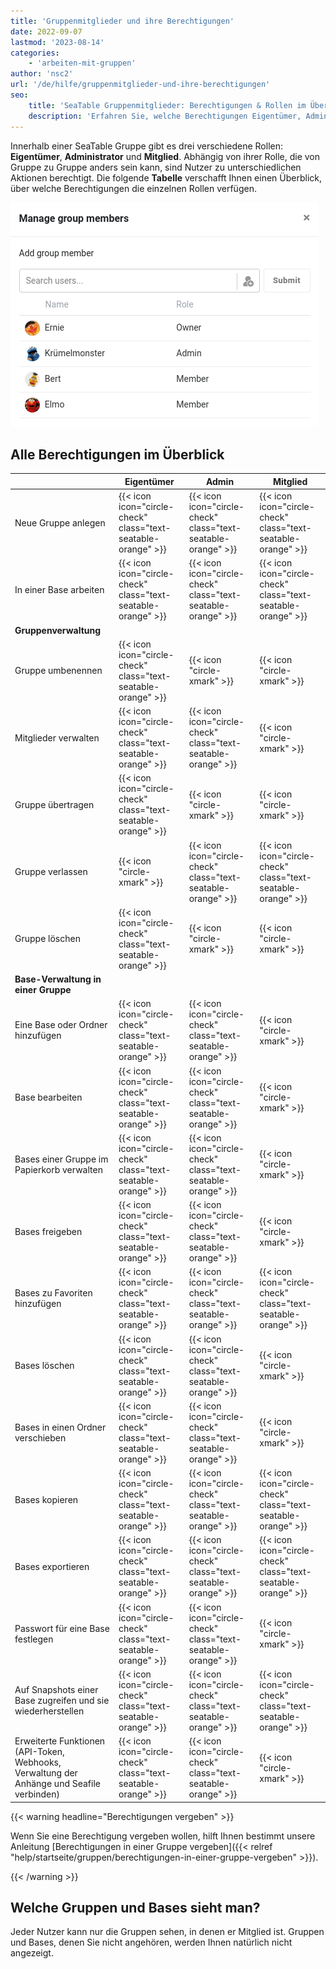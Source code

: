 ```yaml
---
title: 'Gruppenmitglieder und ihre Berechtigungen'
date: 2022-09-07
lastmod: '2023-08-14'
categories:
    - 'arbeiten-mit-gruppen'
author: 'nsc2'
url: '/de/hilfe/gruppenmitglieder-und-ihre-berechtigungen'
seo:
    title: 'SeaTable Gruppenmitglieder: Berechtigungen & Rollen im Überblick'
    description: 'Erfahren Sie, welche Berechtigungen Eigentümer, Administratoren und Mitglieder in SeaTable-Gruppen haben – umfassende Berechtigungstabelle und Verwaltungshinweise.'
---
```


Innerhalb einer SeaTable Gruppe gibt es drei verschiedene Rollen: **Eigentümer**, **Administrator** und **Mitglied**. Abhängig von ihrer Rolle, die von Gruppe zu Gruppe anders sein kann, sind Nutzer zu unterschiedlichen Aktionen berechtigt. Die folgende **Tabelle** verschafft Ihnen einen Überblick, über welche Berechtigungen die einzelnen Rollen verfügen.

![Gruppenmitglieder verwalten](images/manage-group-members.png)

## Alle Berechtigungen im Überblick

|                                                                                           | Eigentümer                                                    | Admin                                                         | Mitglied                                                      |
| ----------------------------------------------------------------------------------------- | ------------------------------------------------------------- | ------------------------------------------------------------- | ------------------------------------------------------------- |
| Neue Gruppe anlegen                                                                       | {{< icon icon="circle-check" class="text-seatable-orange" >}} | {{< icon icon="circle-check" class="text-seatable-orange" >}} | {{< icon icon="circle-check" class="text-seatable-orange" >}} |
| In einer Base arbeiten                                                                    | {{< icon icon="circle-check" class="text-seatable-orange" >}} | {{< icon icon="circle-check" class="text-seatable-orange" >}} | {{< icon icon="circle-check" class="text-seatable-orange" >}} |
| **Gruppenverwaltung**                                                                     |                                                               |                                                               |                                                               |
| Gruppe umbenennen                                                                         | {{< icon icon="circle-check" class="text-seatable-orange" >}} | {{< icon "circle-xmark" >}}                                   | {{< icon "circle-xmark" >}}                                   |
| Mitglieder verwalten                                                                      | {{< icon icon="circle-check" class="text-seatable-orange" >}} | {{< icon icon="circle-check" class="text-seatable-orange" >}} | {{< icon "circle-xmark" >}}                                   |
| Gruppe übertragen                                                                         | {{< icon icon="circle-check" class="text-seatable-orange" >}} | {{< icon "circle-xmark" >}}                                   | {{< icon "circle-xmark" >}}                                   |
| Gruppe verlassen                                                                          | {{< icon "circle-xmark" >}}                                   | {{< icon icon="circle-check" class="text-seatable-orange" >}} | {{< icon icon="circle-check" class="text-seatable-orange" >}} |
| Gruppe löschen                                                                            | {{< icon icon="circle-check" class="text-seatable-orange" >}} | {{< icon "circle-xmark" >}}                                   | {{< icon "circle-xmark" >}}                                   |
| **Base-Verwaltung in einer Gruppe**                                                       |
| Eine Base oder Ordner hinzufügen                                                          | {{< icon icon="circle-check" class="text-seatable-orange" >}} | {{< icon icon="circle-check" class="text-seatable-orange" >}} | {{< icon "circle-xmark" >}}                                   |
| Base bearbeiten                                                                           | {{< icon icon="circle-check" class="text-seatable-orange" >}} | {{< icon icon="circle-check" class="text-seatable-orange" >}} | {{< icon "circle-xmark" >}}                                   |
| Bases einer Gruppe im Papierkorb verwalten                                                | {{< icon icon="circle-check" class="text-seatable-orange" >}} | {{< icon icon="circle-check" class="text-seatable-orange" >}} | {{< icon "circle-xmark" >}}                                   |
| Bases freigeben                                                                           | {{< icon icon="circle-check" class="text-seatable-orange" >}} | {{< icon icon="circle-check" class="text-seatable-orange" >}} | {{< icon "circle-xmark" >}}                                   |
| Bases zu Favoriten hinzufügen                                                             | {{< icon icon="circle-check" class="text-seatable-orange" >}} | {{< icon icon="circle-check" class="text-seatable-orange" >}} | {{< icon icon="circle-check" class="text-seatable-orange" >}} |
| Bases löschen                                                                             | {{< icon icon="circle-check" class="text-seatable-orange" >}} | {{< icon icon="circle-check" class="text-seatable-orange" >}} | {{< icon "circle-xmark" >}}                                   |
| Bases in einen Ordner verschieben                                                         | {{< icon icon="circle-check" class="text-seatable-orange" >}} | {{< icon icon="circle-check" class="text-seatable-orange" >}} | {{< icon "circle-xmark" >}}                                   |
| Bases kopieren                                                                            | {{< icon icon="circle-check" class="text-seatable-orange" >}} | {{< icon icon="circle-check" class="text-seatable-orange" >}} | {{< icon icon="circle-check" class="text-seatable-orange" >}} |
| Bases exportieren                                                                         | {{< icon icon="circle-check" class="text-seatable-orange" >}} | {{< icon icon="circle-check" class="text-seatable-orange" >}} | {{< icon icon="circle-check" class="text-seatable-orange" >}} |
| Passwort für eine Base festlegen                                                          | {{< icon icon="circle-check" class="text-seatable-orange" >}} | {{< icon icon="circle-check" class="text-seatable-orange" >}} | {{< icon "circle-xmark" >}}                                   |
| Auf Snapshots einer Base zugreifen und sie wiederherstellen                               | {{< icon icon="circle-check" class="text-seatable-orange" >}} | {{< icon icon="circle-check" class="text-seatable-orange" >}} | {{< icon icon="circle-check" class="text-seatable-orange" >}} |
| Erweiterte Funktionen (API-Token, Webhooks, Verwaltung der Anhänge und Seafile verbinden) | {{< icon icon="circle-check" class="text-seatable-orange" >}} | {{< icon icon="circle-check" class="text-seatable-orange" >}} | {{< icon "circle-xmark" >}}                                   |

{{< warning  headline="Berechtigungen vergeben" >}}

Wenn Sie eine Berechtigung vergeben wollen, hilft Ihnen bestimmt unsere Anleitung [Berechtigungen in einer Gruppe vergeben]({{< relref "help/startseite/gruppen/berechtigungen-in-einer-gruppe-vergeben" >}}).

{{< /warning >}}

## Welche Gruppen und Bases sieht man?

Jeder Nutzer kann nur die Gruppen sehen, in denen er Mitglied ist. Gruppen und Bases, denen Sie nicht angehören, werden Ihnen natürlich nicht angezeigt.
